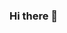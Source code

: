 ### Hi there 👋

<!--
**nk412k/nk412k** is a ✨ _special_ ✨ repository because its `README.md` (this file) appears on your GitHub profile.

Here are some ideas to get you started:

- 👋 Hi, I’m @nk412k
- 👀 I’m interested in Coding, Web Development,App Development
- 🌱 I’m currently learning App development
- 💞️ I’m looking to collaborate on ...
- 📫 How to reach me ...
-->
